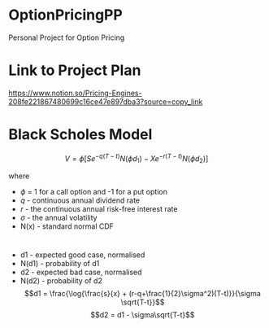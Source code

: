 # OptionPricingPP
Personal Project for Option Pricing
# Link to Project Plan
https://www.notion.so/Pricing-Engines-208fe221867480699c16ce47e897dba3?source=copy_link

# Black Scholes Model
$$V = \phi[Se^{-q(T-t)}N(\phi d_1)-Xe^{-r(T-t)}N(\phi d_2)]$$

where
- $\phi$ = 1 for a call option and -1 for a put option
- $q$ - continuous annual dividend rate
- $r$ - the continuous annual risk-free interest rate
- $\sigma$ - the annual volatility
- N(x) - standard normal CDF
#
- d1 - expected good case, normalised
- N(d1) - probability of d1
- d2 - expected bad case, normalised
- N(d2) - probability of d2
$$d1 = \frac{\log{\frac{s}{x} + (r-q+\frac{1}{2}\sigma^2)(T-t)}}{\sigma \sqrt{T-t}}$$
$$d2 = d1 - \sigma\sqrt{T-t}$$

